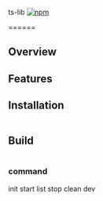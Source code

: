 ts-lib  [![npm](https://img.shields.io/npm/v/npm.svg)](https://www.npmjs.com/package/ts-lib)

======


## Overview


## Features


## Installation
```bash

```

## Build
```bash

```

### command
init
start
list
stop
clean
dev

